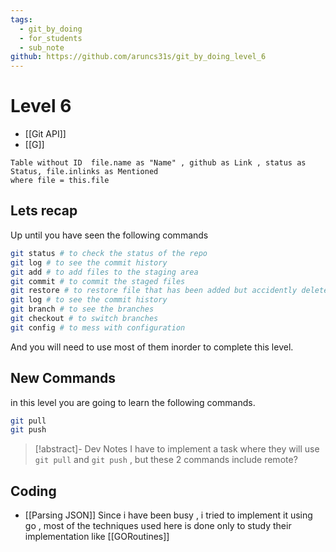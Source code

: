 ```yaml
---
tags:
  - git_by_doing
  - for_students
  - sub_note
github: https://github.com/aruncs31s/git_by_doing_level_6
---
```

# Level 6
- [[Git API]]
- [[G]]
```dataview
Table without ID  file.name as "Name" , github as Link , status as Status, file.inlinks as Mentioned
where file = this.file
```

## Lets recap 
Up until you have seen the following commands 
```bash
git status # to check the status of the repo 
git log # to see the commit history
git add # to add files to the staging area
git commit # to commit the staged files
git restore # to restore file that has been added but accidently deleted.
git log # to see the commit history
git branch # to see the branches
git checkout # to switch branches
git config # to mess with configuration
```
And you will need to use most of them inorder to complete this level. 

## New Commands
in this level you are going to learn the following commands. 
```bash
git pull 
git push 
```

> [!abstract]- Dev Notes
> I have to implement a task where they will use `git pull` and `git push` , but these 2 commands include remote? 



## Coding
- [[Parsing JSON]]
Since i have been busy , i tried to implement it using go , most of the techniques used here is done only to study their implementation like [[GORoutines]] 
